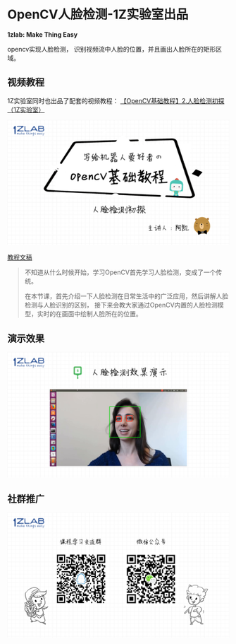 # OpenCV人脸检测-1Z实验室出品

**1zlab: Make Thing Easy**



opencv实现人脸检测， 识别视频流中人脸的位置，并且画出人脸所在的矩形区域。



## 视频教程

1Z实验室同时也出品了配套的视频教程：
[【OpenCV基础教程】2.人脸检测初探（1Z实验室）](https://www.bilibili.com/video/av28774187?from=search&seid=17832170123663965893)


![人脸检测](./image/01.png)



[教程文稿](https://github.com/1zlab/1ZLAB_OpenCV_Tutorial/blob/master/01.%E8%AF%BE%E7%A8%8B%E5%AF%BC%E5%BC%95/02.%E4%BA%BA%E8%84%B8%E6%A3%80%E6%B5%8B/%E4%BA%BA%E8%84%B8%E6%A3%80%E6%B5%8B.md)

>不知道从什么时候开始，学习OpenCV首先学习人脸检测，变成了一个传统。
>
>在本节课，首先介绍一下人脸检测在日常生活中的广泛应用，然后讲解人脸检测与人脸识别的区别， 接下来会教大家通过OpenCV内置的人脸检测模型，实时的在画面中绘制人脸所在的位置。



## 演示效果

![人脸检测效果](./image/11.png)



## 社群推广



![社群推广](./image/10.png)







